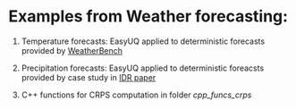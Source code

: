 # Examples from Weather forecasting:

1. Temperature forecasts: EasyUQ applied to deterministic forecasts provided by [WeatherBench](https://github.com/pangeo-data/WeatherBench)

2. Precipitation forecasts: EasyUQ applied to deterministic foreacsts provided by case study in [IDR paper](https://doi.org/10.1111/rssb.12450)

3. C++ functions for CRPS computation in folder *cpp_funcs_crps*
